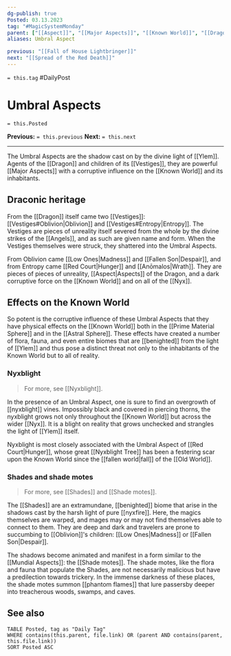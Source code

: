 ```yaml
---
dg-publish: true
Posted: 03.13.2023
tag: "#MagicSystemMonday"
parent: ["[[Aspect]]", "[[Major Aspects]]", "[[Known World]]", "[[Dragon]]", "[[Vestiges]]"]
aliases: Umbral Aspect

previous: "[[Fall of House Lightbringer]]"
next: "[[Spread of the Red Death]]"
---
```

`= this.tag` #DailyPost 
# Umbral Aspects
`= this.Posted`

**Previous:** `= this.previous`
**Next:** `= this.next`

---

The Umbral Aspects are the shadow cast on by the divine light of [[Ylem]]. Agents of the [[Dragon]] and children of its [[Vestiges]], they are powerful [[Major Aspects]] with a corruptive influence on the [[Known World]] and its inhabitants.

## Draconic heritage

From the [[Dragon]] itself came two [[Vestiges]]: [[Vestiges#Oblivion|Oblivion]] and [[Vestiges#Entropy|Entropy]]. The Vestiges are pieces of unreality itself severed from the whole by the divine strikes of the [[Angels]], and as such are given name and form. When the Vestiges themselves were struck, they shattered into the Umbral Aspects.

From Oblivion came [[Low Ones|Madness]] and [[Fallen Son|Despair]], and from Entropy came [[Red Court|Hunger]] and [[Anōmalos|Wrath]]. They are pieces of pieces of unreality, [[Aspect|Aspects]] of the Dragon, and a dark corruptive force on the [[Known World]] and on all of the [[Nyx]].

## Effects on the Known World

So potent is the corruptive influence of these Umbral Aspects that they have physical effects on the [[Known World]] both in the [[Prime Material Sphere]] and in the [[Astral Sphere]]. These effects have created a number of flora, fauna, and even entire biomes that are [[benighted]] from the light of [[Ylem]] and thus pose a distinct threat not only to the inhabitants of the Known World but to all of reality.

### Nyxblight

> For more, see [[Nyxblight]].

In the presence of an Umbral Aspect, one is sure to find an overgrowth of [[nyxblight]] vines. Impossibly black and covered in piercing thorns, the nyxblight grows not only throughout the [[Known World]] but across the wider [[Nyx]]. It is a blight on reality that grows unchecked and strangles the light of [[Ylem]] itself.

Nyxblight is most closely associated with the Umbral Aspect of [[Red Court|Hunger]], whose great [[Nyxblight Tree]] has been a festering scar upon the Known World since the [[fallen world|fall]] of the [[Old World]].

### Shades and shade motes

> For more, see [[Shades]] and [[Shade motes]].

The [[Shades]] are an extramundane, [[benighted]] biome that arise in the shadows cast by the harsh light of pure [[nyxfire]]. Here, the magics themselves are warped, and mages may or may not find themselves able to connect to them. They are deep and dark and travelers are prone to succumbing to [[Oblivion]]'s children: [[Low Ones|Madness]] or [[Fallen Son|Despair]].

The shadows become animated and manifest in a form similar to the [[Mundial Aspects]]: the [[Shade motes]]. The shade motes, like the flora and fauna that populate the Shades, are not necessarily malicious but have a predilection towards trickery. In the immense darkness of these places, the shade motes summon [[phantom flames]] that lure passersby deeper into treacherous woods, swamps, and caves.

## See also
```dataview
TABLE Posted, tag as "Daily Tag"
WHERE contains(this.parent, file.link) OR (parent AND contains(parent, this.file.link))
SORT Posted ASC
```